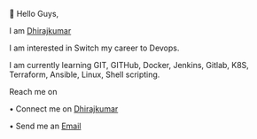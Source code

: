 👋 Hello Guys,

I am [Dhirajkumar](https://www.linkedin.com/in/dhirajkumar-ingole-475a231a9/) 

I am interested in Switch my career to Devops.

I am currently learning GIT, GITHub, Docker, Jenkins, Gitlab, K8S, Terraform, Ansible, Linux, Shell scripting.


Reach me on 

•	Connect me on [Dhirajkumar](https://www.linkedin.com/in/dhirajkumar-ingole-475a231a9/) 

•	Send me an [Email](dhir.ingole@gmail.com)
